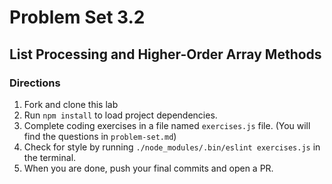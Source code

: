 # Problem Set 3.2
## List Processing and Higher-Order Array Methods

### Directions
1. Fork and clone this lab
2. Run `npm install` to load project dependencies.
3. Complete coding exercises in a file named `exercises.js` file. (You will find the questions in `problem-set.md`)
4. Check for style by running `./node_modules/.bin/eslint exercises.js` in the terminal.
5. When you are done, push your final commits and open a PR.
